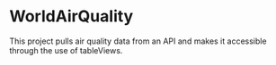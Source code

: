# WorldAirQuality

This project pulls air quality data from an API and makes it accessible through the use of tableViews.

